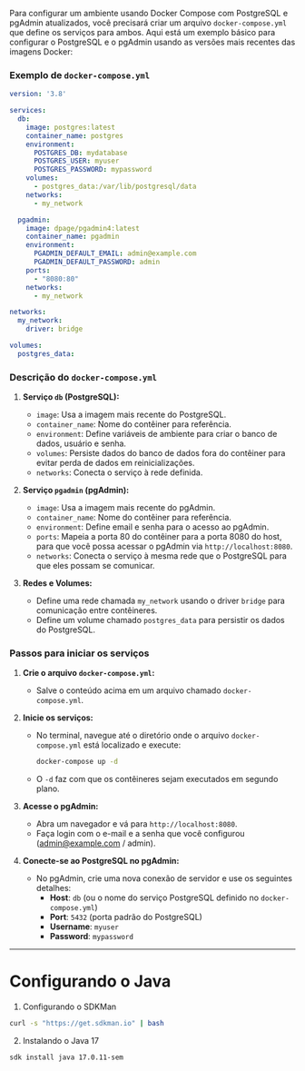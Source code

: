 Para configurar um ambiente usando Docker Compose com PostgreSQL e pgAdmin atualizados, você precisará criar um arquivo `docker-compose.yml` que define os serviços para ambos. Aqui está um exemplo básico para configurar o PostgreSQL e o pgAdmin usando as versões mais recentes das imagens Docker:

### Exemplo de `docker-compose.yml`

```yaml
version: '3.8'

services:
  db:
    image: postgres:latest
    container_name: postgres
    environment:
      POSTGRES_DB: mydatabase
      POSTGRES_USER: myuser
      POSTGRES_PASSWORD: mypassword
    volumes:
      - postgres_data:/var/lib/postgresql/data
    networks:
      - my_network

  pgadmin:
    image: dpage/pgadmin4:latest
    container_name: pgadmin
    environment:
      PGADMIN_DEFAULT_EMAIL: admin@example.com
      PGADMIN_DEFAULT_PASSWORD: admin
    ports:
      - "8080:80"
    networks:
      - my_network

networks:
  my_network:
    driver: bridge

volumes:
  postgres_data:
```

### Descrição do `docker-compose.yml`

1. **Serviço `db` (PostgreSQL):**
   - `image`: Usa a imagem mais recente do PostgreSQL.
   - `container_name`: Nome do contêiner para referência.
   - `environment`: Define variáveis de ambiente para criar o banco de dados, usuário e senha.
   - `volumes`: Persiste dados do banco de dados fora do contêiner para evitar perda de dados em reinicializações.
   - `networks`: Conecta o serviço à rede definida.

2. **Serviço `pgadmin` (pgAdmin):**
   - `image`: Usa a imagem mais recente do pgAdmin.
   - `container_name`: Nome do contêiner para referência.
   - `environment`: Define email e senha para o acesso ao pgAdmin.
   - `ports`: Mapeia a porta 80 do contêiner para a porta 8080 do host, para que você possa acessar o pgAdmin via `http://localhost:8080`.
   - `networks`: Conecta o serviço à mesma rede que o PostgreSQL para que eles possam se comunicar.

3. **Redes e Volumes:**
   - Define uma rede chamada `my_network` usando o driver `bridge` para comunicação entre contêineres.
   - Define um volume chamado `postgres_data` para persistir os dados do PostgreSQL.

### Passos para iniciar os serviços

1. **Crie o arquivo `docker-compose.yml`:**
   - Salve o conteúdo acima em um arquivo chamado `docker-compose.yml`.

2. **Inicie os serviços:**
   - No terminal, navegue até o diretório onde o arquivo `docker-compose.yml` está localizado e execute:

     ```bash
     docker-compose up -d
     ```

   - O `-d` faz com que os contêineres sejam executados em segundo plano.

3. **Acesse o pgAdmin:**
   - Abra um navegador e vá para `http://localhost:8080`.
   - Faça login com o e-mail e a senha que você configurou (admin@example.com / admin).

4. **Conecte-se ao PostgreSQL no pgAdmin:**
   - No pgAdmin, crie uma nova conexão de servidor e use os seguintes detalhes:
     - **Host**: `db` (ou o nome do serviço PostgreSQL definido no `docker-compose.yml`)
     - **Port**: `5432` (porta padrão do PostgreSQL)
     - **Username**: `myuser`
     - **Password**: `mypassword`
___

# Configurando o Java

1. Configurando o SDKMan
```bash
curl -s "https://get.sdkman.io" | bash
```

2. Instalando o Java 17
```bash
sdk install java 17.0.11-sem
```
